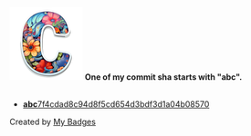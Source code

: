 <img src="https://github.com/my-badges/my-badges/blob/master/badges/abc-commit/abc-commit.png?raw=true" alt="One of my commit sha starts with &quot;abc&quot;." title="One of my commit sha starts with &quot;abc&quot;." width="128">
<strong>One of my commit sha starts with &quot;abc&quot;.</strong>
<br><br>

- <a href="https://github.com/qoomon/aws-ssm-ec2-proxy-command/commit/abc7f4cdad8c94d8f5cd654d3bdf3d1a04b08570"><strong>abc</strong>7f4cdad8c94d8f5cd654d3bdf3d1a04b08570</a>


Created by <a href="https://github.com/my-badges/my-badges">My Badges</a>